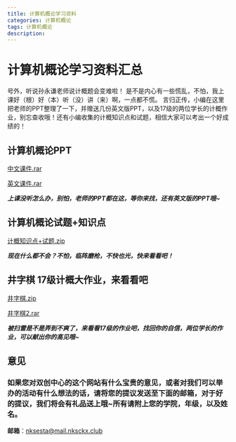 ```yaml
---
title: 计算机概论学习资料
categories: 计算机概论
tags: 计算机概论
description: 
---
```


# 计算机概论学习资料汇总

号外，听说孙永谦老师说计概题会变难啦！
是不是内心有一些慌乱，不怕，我上课好（根）好（本）听（没）讲（来）啊，一点都不慌。
言归正传，小编在这里把老师的PPT整理了一下，并赠送几份英文版PPT，以及17级的两位学长的计概作业，别忘查收哦！还有小编收集的计概知识点和试题，相信大家可以考出一个好成绩的！

<!--more-->

## 计算机概论PPT

[中文课件.rar](https://raw.githubusercontent.com/nksckx/jisuanjigailun/master/中文课件.rar)

[英文课件.rar](https://raw.githubusercontent.com/nksckx/jisuanjigailun/master/英文课件.rar)

***上课没听怎么办，别怕，老师的PPT都在这，等你来找，还有英文版的PPT哦~***

## 计算机概论试题+知识点

[计概知识点+试题.zip](https://raw.githubusercontent.com/nksckx/jisuanjigailun/master/计概知识点+试题.zip)

***现在什么都不会？不怕，临阵磨枪，不快也光，快来看看吧！***

## 井字棋 17级计概大作业，来看看吧

[井字棋.zip](https://raw.githubusercontent.com/nksckx/jisuanjigailun/master/井字棋.zip)

[井字棋2.rar](https://raw.githubusercontent.com/nksckx/jisuanjigailun/master/井字棋2.rar)

***被扫雷是不是弄到不爽了，来看看17级的作业吧，找回你的自信，两位学长的作业，可以献出你的高见哦~***

## 意见

### 如果您对双创中心的这个网站有什么宝贵的意见，或者对我们可以举办的活动有什么想法的话，请将您的提议发送至下面的邮箱，对于好的提议，我们将会有礼品送上哦~所有请附上您的学院，年级，以及姓名。

**邮箱**：nksesta@mail.nksckx.club
